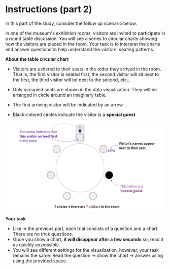 # Instructions (part 2)

In this part of the study, consider the follow up scenario below.

<div class="hover-box">

In one of the museum's exhibition rooms, visitors are invited to participate in a round table discussion. 
You will see a series fo circular charts showing how the visitors are placed in the room. 
Your task is to interpret the charts and answer questions to help understand the visitors' seating patterns. 
</div>

<!-- -------------------------------------------- -->
<div class="highlight-box"><b> About the table circular chart</b></div>

- Visitors are ushered to their seats in the order they arrived in the room. That is, the first visitor is seated first, the second visitor will sit next to the first, the third visitor will be next to the second, etc... 

- Only occupied seats are shown in the data visualization. They will be arranged in circle around an imaginary table.

- The first arriving visitor will be indicated by an arrow

- Black-colored circles indicate the visitor is a **special guest**

![Radial chart used in this study](en/radial/intro-radial-ex.png)


<!-- -------------------------------------------- -->
<div class="highlight-box"><b> Your task </b></div>



- Like in the previous part, each trial consists of a question and a chart. There are no trick questions.
- Once you show a chart, **it will disappear after a few seconds** so, read it as quickly as possible. 
- You will see different settings for the visualization, however, your task remains the same: 
Read the question → show the chart → answer using using the provided space.
